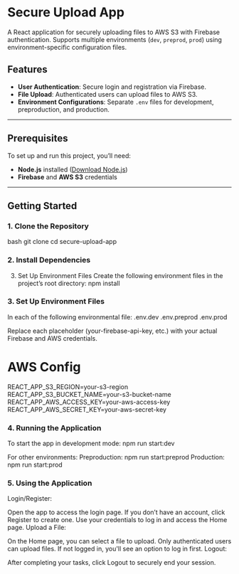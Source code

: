 # Secure Upload App

A React application for securely uploading files to AWS S3 with Firebase authentication. Supports multiple environments (`dev`, `preprod`, `prod`) using environment-specific configuration files.

## Features

- **User Authentication**: Secure login and registration via Firebase.
- **File Upload**: Authenticated users can upload files to AWS S3.
- **Environment Configurations**: Separate `.env` files for development, preproduction, and production.

---

## Prerequisites

To set up and run this project, you’ll need:
- **Node.js** installed ([Download Node.js](https://nodejs.org/))
- **Firebase** and **AWS S3** credentials

---

## Getting Started

### 1. Clone the Repository

bash
git clone <your-github-repo-url>
cd secure-upload-app

### 2. Install Dependencies

3. Set Up Environment Files
Create the following environment files in the project’s root directory:
npm install

### 3. Set Up Environment Files
In each of the following environmental file:
.env.dev
.env.preprod
.env.prod

Replace each placeholder (your-firebase-api-key, etc.) with your actual Firebase and AWS credentials.
# AWS Config
REACT_APP_S3_REGION=your-s3-region
REACT_APP_S3_BUCKET_NAME=your-s3-bucket-name
REACT_APP_AWS_ACCESS_KEY=your-aws-access-key
REACT_APP_AWS_SECRET_KEY=your-aws-secret-key


### 4. Running the Application
To start the app in development mode:
npm run start:dev

For other environments:
Preproduction: npm run start:preprod
Production: npm run start:prod


### 5. Using the Application
Login/Register:

Open the app to access the login page.
If you don’t have an account, click Register to create one.
Use your credentials to log in and access the Home page.
Upload a File:

On the Home page, you can select a file to upload.
Only authenticated users can upload files. If not logged in, you'll see an option to log in first.
Logout:

After completing your tasks, click Logout to securely end your session.
